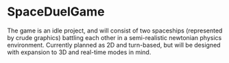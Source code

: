 # SpaceDuelGame

The game is an idle project, and will consist of two spaceships (represented by crude graphics) battling each other in a semi-realistic newtonian physics environment. Currently planned as 2D and turn-based, but will be designed with expansion to 3D and real-time modes in mind.
